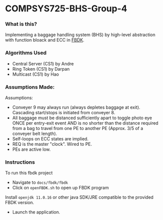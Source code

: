 # COMPSYS725-BHS-Group-4

### What is this?

Implementing a baggage handling system (BHS) by high-level abstraction with function bloack and ECC in [FBDK](https://holobloc.com/fbdk11/index.htm).

### Algorithms Used

- Central Server (CS1) by Andre
- Ring Token (CS1) by Darpan
- Multicast (CS1) by Hao

### Assumptions Made:

Assumptions:

- Conveyer 9 may always run (always depletes baggage at exit). Cascading start/stops is initiated from conveyer 8.
- All baggage must be distanced sufficiently apart to toggle photo eye ONCE per entry-exit event  AND is no shorter than the distance required from a bag to travel from one PE to another PE (Approx. 3/5 of a conveyer belt length).
- Self-loops on ECC states are implied.
- REQ is the master "clock". Wired to PE.
- PEs are active low.

### Instructions

To run this fbdk project
 - Navigate to `docs/fbdk/fbdk`
 - Click on `openFBDK.sh` to open up FBDK program

Install `openjdk 11.0.16` or other java SDK/JRE compatible to the provided FBDK version.
- Launch the application.